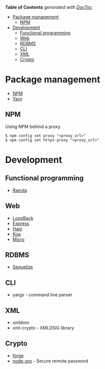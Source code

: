 <!-- START doctoc generated TOC please keep comment here to allow auto update -->
<!-- DON'T EDIT THIS SECTION, INSTEAD RE-RUN doctoc TO UPDATE -->
**Table of Contents**  *generated with [DocToc](https://github.com/thlorenz/doctoc)*

- [Package management](#package-management)
  - [NPM](#npm)
- [Development](#development)
  - [Functional programming](#functional-programming)
  - [Web](#web)
  - [RDBMS](#rdbms)
  - [CLI](#cli)
  - [XML](#xml)
  - [Crypto](#crypto)

<!-- END doctoc generated TOC please keep comment here to allow auto update -->

# Package management

- [NPM](https://npmjs.org)
- [Yarn](https://yarnpkg.com)

## NPM

Using NPM behind a proxy

    $ npm config set proxy "<proxy_url>"
    $ npm config set https-proxy "<proxy_url>"

# Development

## Functional programming

- [Ramda](http://ramdajs.com)

## Web

- [LoopBack](./loopback.md)
- [Express](https://expressjs.com)
- [Hapi](https://hapijs.com)
- [Koa](http://koajs.com)
- [Micro](https://github.com/zeit/micro)

## RDBMS

- [Sequelize](http://docs.sequelizejs.com/)

## CLI

- yargs - command line parser

## XML

- xmldom
- xml-crypto - XMLDSIG library

## Crypto

- [forge](https://github.com/digitalbazaar/forge)
- [node-srp](https://github.com/mozilla/node-srp) - Secure remote password
